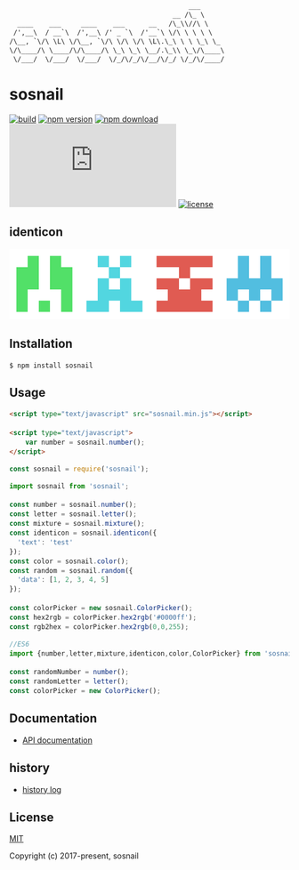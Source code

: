 ```
                                             ___      
                                         __ /\_ \     
  ____    ___     ____    ___      __   /\_\\//\ \    
 /',__\  / __`\  /',__\ /' _ `\  /'__`\ \/\ \ \ \ \   
/\__, `\/\ \L\ \/\__, `\/\ \/\ \/\ \L\.\_\ \ \ \_\ \_
\/\____/\ \____/\/\____/\ \_\ \_\ \__/.\_\\ \_\/\____\
 \/___/  \/___/  \/___/  \/_/\/_/\/__/\/_/ \/_/\/____/
```

# sosnail

[![build](https://travis-ci.org/sosnail/sosnail.svg?branch=master)](https://travis-ci.org/sosnail/sosnail)
[![npm version](https://img.shields.io/npm/v/sosnail.svg)](https://www.npmjs.com/package/sosnail)
[![npm download](https://img.shields.io/npm/dt/sosnail.svg)](https://www.npmjs.com/package/sosnail)
[![Github file size](http://img.badgesize.io/https://unpkg.com/sosnail/dist/sosnail.min.js?compression=gzip&label=gzip%20size:%20JS&style=flat)](https://unpkg.com/sosnail/dist/sosnail.min.js)
[![license](https://img.shields.io/github/license/mashape/apistatus.svg)](http://opensource.org/licenses/MIT)

## identicon

![identicon](/docs/images/identicon.png)

## Installation

```
$ npm install sosnail
```

## Usage

```html
<script type="text/javascript" src="sosnail.min.js"></script>

<script type="text/javascript">
    var number = sosnail.number();
</script>
```

```javascript
const sosnail = require('sosnail');
```

```javascript
import sosnail from 'sosnail';

const number = sosnail.number();
const letter = sosnail.letter();
const mixture = sosnail.mixture();
const identicon = sosnail.identicon({
  'text': 'test'
});
const color = sosnail.color();
const random = sosnail.random({
  'data': [1, 2, 3, 4, 5]
});

const colorPicker = new sosnail.ColorPicker();
const hex2rgb = colorPicker.hex2rgb('#0000ff');
const rgb2hex = colorPicker.hex2rgb(0,0,255);
```

```javascript
//ES6
import {number,letter,mixture,identicon,color,ColorPicker} from 'sosnail';

const randomNumber = number();
const randomLetter = letter();
const colorPicker = new ColorPicker();
```

## Documentation

- [API documentation](docs/index.md)

## history

- [history log](docs/history/history.md)

## License

[MIT](http://opensource.org/licenses/MIT)

Copyright (c) 2017-present, sosnail
